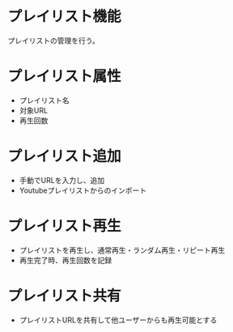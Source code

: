 # プレイリスト機能
プレイリストの管理を行う。

# プレイリスト属性
- プレイリスト名
- 対象URL
- 再生回数

# プレイリスト追加
- 手動でURLを入力し、追加
- Youtubeプレイリストからのインポート

# プレイリスト再生
- プレイリストを再生し、通常再生・ランダム再生・リピート再生
- 再生完了時、再生回数を記録

# プレイリスト共有
- プレイリストURLを共有して他ユーザーからも再生可能とする
